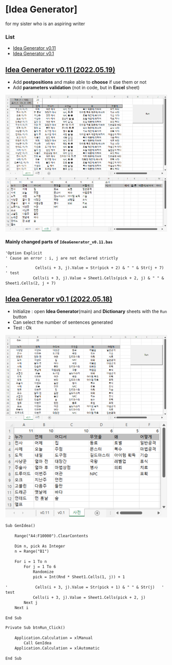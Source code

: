# [Idea Generator]

for my sister who is an aspiring writer


### List

- [Idea Generator v0.11]()
- [Idea Generator v0.1]()


## [Idea Generator v0.11 (2022.05.19)](#list)

- Add **postpositions** and make able to **choose** if use them or not
- Add **parameters validation** (not in code, but in **Excel** sheet)

![Idea Generator v0.11](Images/GenIdea_v0.11.PNG)  
![Idea Generator v0.11](Images/GenIdea_v0.11_dict.PNG)

#### Mainly changed parts of `IdeaGenerator_v0.11.bas`
```vba
'Option Explicit                                                        ' Cause an error : i, j are not declared strictly
```
```vba
'            Cells(i + 3, j).Value = Str(pick + 2) & " " & Str(j + 7)    ' test
            Cells(i + 3, j).Value = Sheet1.Cells(pick + 2, j) & " " & Sheet1.Cells(2, j + 7)
```


## [Idea Generator v0.1 (2022.05.18)](#list)

- Initialize : open **Idea Generator**(main) and **Dictionary** sheets with the `Run` button
- Can select the number of sentences generated
- Test : Ok

![Idea Generator v0.1](Images/GenIdea_v0.1.PNG)  
![Idea Generator v0.1](Images/GenIdea_v0.1_dict.PNG)

```vba
Sub GenIdea()

    Range("A4:F10000").ClearContents

    Dim n, pick As Integer
    n = Range("B1")

    For i = 1 To n
        For j = 1 To 6
            Randomize
            pick = Int(Rnd * Sheet1.Cells(1, j)) + 1

'            Cells(i + 3, j).Value = Str(pick + 1) & " " & Str(j)   ' test
            Cells(i + 3, j).Value = Sheet1.Cells(pick + 2, j)
        Next j
    Next i

End Sub
```
```vba
Private Sub btnRun_Click()

    Application.Calculation = xlManual
        Call GenIdea
    Application.Calculation = xlAutomatic

End Sub
```